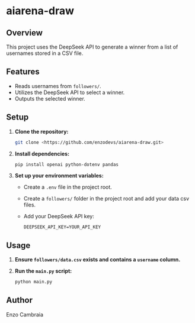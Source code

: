 # aiarena-draw

## Overview

This project uses the DeepSeek API to generate a winner from a list of usernames stored in a CSV file.

## Features

*   Reads usernames from `followers/`.
*   Utilizes the DeepSeek API to select a winner.
*   Outputs the selected winner.

## Setup

1.  **Clone the repository:**

    ```bash
    git clone <https://github.com/enzodevs/aiarena-draw.git>
    ```
2.  **Install dependencies:**

    ```bash
    pip install openai python-dotenv pandas
    ```
3.  **Set up your environment variables:**

    *   Create a `.env` file in the project root.
    *   Create a `followers/` folder in the project root and add your data csv files.
    *   Add your DeepSeek API key:

        ```
        DEEPSEEK_API_KEY=YOUR_API_KEY
        ```

## Usage

1.  **Ensure `followers/data.csv` exists and contains a `username` column.**
2.  **Run the `main.py` script:**

    ```bash
    python main.py
    ```

## Author

Enzo Cambraia